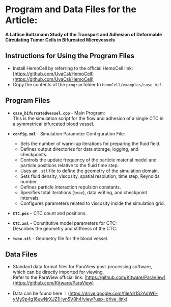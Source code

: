 # Program and Data Files for the Article:
**A Lattice Boltzmann Study of the Transport and Adhesion of Deformable Circulating Tumor Cells in Bifurcated Microvessels**

## Instructions for Using the Program Files

- Install HemoCell by referring to the official HemoCell link: [https://github.com/UvaCsl/HemoCell](https://github.com/UvaCsl/HemoCell)
- Copy the contents of the `program` folder to `HemoCell/examples/case_bif`.

## Program Files

- **`case_bifurcatedvessel.cpp`** - Main Program:  
  This is the simulation script for the flow and adhesion of a single CTC in a symmetrical bifurcated blood vessel.
  
- **`config.xml`** - Simulation Parameter Configuration File:
  - Sets the number of warm-up iterations for preparing the fluid field.
  - Defines output directories for data storage, logging, and checkpoints.
  - Controls the update frequency of the particle material model and particle positions relative to the fluid time step.
  - Uses an `.stl` file to define the geometry of the simulation domain.
  - Sets fluid density, viscosity, spatial resolution, time step, Reynolds number.
  - Defines particle interaction repulsion constants.
  - Specifies total iterations (`tmax`), data writing, and checkpoint intervals.
  - Configures parameters related to viscosity inside the simulation grid.

- **`CTC.pos`** - CTC count and positions.

- **`CTC.xml`** - Constitutive model parameters for CTC:  
  Describes the geometry and stiffness of the CTC.

- **`tube.stl`** - Geometry file for the blood vessel.

## Data Files

- Standard data format files for ParaView post-processing software, which can be directly imported for viewing.  
  Refer to the ParaView official link: [https://github.com/Kitware/ParaView](https://github.com/Kitware/ParaView)

- Data can be found here ：(https://drive.google.com/file/d/1S2AdW6-yMy9p4g16uwNrXJZ1Hyn5V8h4/view?usp=drive_link)


